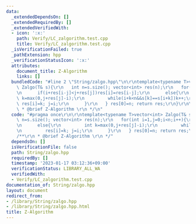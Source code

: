 ```yaml
---
data:
  _extendedDependsOn: []
  _extendedRequiredBy: []
  _extendedVerifiedWith:
  - icon: ':x:'
    path: Verify/LC_zalgorithm.test.cpp
    title: Verify/LC_zalgorithm.test.cpp
  _isVerificationFailed: true
  _pathExtension: hpp
  _verificationStatusIcon: ':x:'
  attributes:
    document_title: Z-Algorithm
    links: []
  bundledCode: "#line 2 \"String/zalgo.hpp\"\n\r\ntemplate<typename T>vector<int>\
    \ Zalgo(T& s){\r\n   int n=s.size(); vector<int> res(n);\r\n   for(int i=1,j=0;i<n;i++){\r\
    \n      if(i+res[i-j]<j+res[j])res[i]=res[i-j];\r\n      else{\r\n         int\
    \ k=max(0,j+res[j]-i);\r\n         while(i+k<n&&s[k]==s[i+k])k++;\r\n        \
    \ res[i]=k; j=i;\r\n      }\r\n   } res[0]=n; return res;\r\n}\r\n\r\n/**\r\n\
    \ * @brief Z-Algorithm \r\n */\n"
  code: "#pragma once\r\n\r\ntemplate<typename T>vector<int> Zalgo(T& s){\r\n   int\
    \ n=s.size(); vector<int> res(n);\r\n   for(int i=1,j=0;i<n;i++){\r\n      if(i+res[i-j]<j+res[j])res[i]=res[i-j];\r\
    \n      else{\r\n         int k=max(0,j+res[j]-i);\r\n         while(i+k<n&&s[k]==s[i+k])k++;\r\
    \n         res[i]=k; j=i;\r\n      }\r\n   } res[0]=n; return res;\r\n}\r\n\r\n\
    /**\r\n * @brief Z-Algorithm \r\n */"
  dependsOn: []
  isVerificationFile: false
  path: String/zalgo.hpp
  requiredBy: []
  timestamp: '2023-01-17 03:12:36+09:00'
  verificationStatus: LIBRARY_ALL_WA
  verifiedWith:
  - Verify/LC_zalgorithm.test.cpp
documentation_of: String/zalgo.hpp
layout: document
redirect_from:
- /library/String/zalgo.hpp
- /library/String/zalgo.hpp.html
title: Z-Algorithm
---
```

